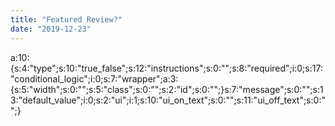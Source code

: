 ```yaml
---
title: "Featured Review?"
date: "2019-12-23"
---
```


a:10:{s:4:"type";s:10:"true\_false";s:12:"instructions";s:0:"";s:8:"required";i:0;s:17:"conditional\_logic";i:0;s:7:"wrapper";a:3:{s:5:"width";s:0:"";s:5:"class";s:0:"";s:2:"id";s:0:"";}s:7:"message";s:0:"";s:13:"default\_value";i:0;s:2:"ui";i:1;s:10:"ui\_on\_text";s:0:"";s:11:"ui\_off\_text";s:0:"";}
